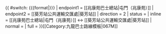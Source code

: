 {{ #switch: {{{format|}}}
  | endpoint1 = [[兆康苑巴士總站|屯門（兆康苑）]]
  | endpoint2 = [[葵芳站公共運輸交匯處|葵芳站]]
  | direction = 2
  | status =
  | inline = [[兆康苑巴士總站|屯門（兆康苑）]] ↔ [[葵芳站公共運輸交匯處|葵芳站]]
  | normal =
  | full =
}}<noinclude>[[Category:九龍巴士路線模板|067M]]</noinclude>